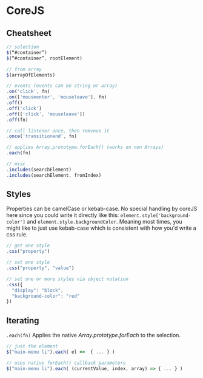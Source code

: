 # CoreJS

## Cheatsheet

```js
// selection
$(“#container”)
$(“#container”, rootElement)

// from array
$(arrayOfElements)

// events (events can be string or array)
.on('click', fn)
.on(['mouseenter', 'mouseleave'], fn)
.off()
.off('click')
.off(['click', 'mouseleave'])
.off(fn)

// call listener once, then remvove it
.once('transitionend', fn)

// applies Array.prototype.forEach() (works on non Arrays)
.each(fn)

// misc
.includes(searchElement)
.includes(searchElement, fromIndex)

```

## Styles

Properties can be camelCase or kebab-case. No special handling by coreJS here since you could write it directly like this: `element.style['background-color']` and `element.style.backgroundColor`. Meaning most times, you might like to just use kebab-case which is consistent with how you'd write a css rule.

```js
// get one style
.css("property")

// set one style
.css("property", "value")

// set one or more styles via object notation
.css({
  "display": "block",
  "background-color": "red"
})

```


## Iterating

`.each(fn)`
Applies the native *Array.prototype.forEach* to the selection.

```js
// just the element
$("main-menu li").each( el =>  { ... } )

// uses native forEach() callback parameters
$("main-menu li").each( (currentValue, index, array) => { ... } )
```
